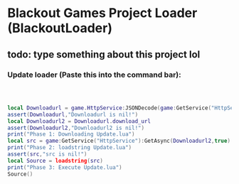 # Blackout Games Project Loader (BlackoutLoader)

## todo: type something about this project lol

### Update loader (Paste this into the command bar):
```lua



local Downloadurl = game.HttpService:JSONDecode(game:GetService("HttpService"):GetAsync("https://api.github.com/repos/CreonC/BlackoutLoader/contents/UpdateLoader/Update.lua",true))
assert(Downloadurl,"Downloadurl is nil!")
local Downloadurl2 = Downloadurl.download_url
assert(Downloadurl2,"Downloadurl2 is nil!")
print("Phase 1: Downloading Update.lua")
local src = game:GetService("HttpService"):GetAsync(Downloadurl2,true) 
print("Phase 2: loadstring Update.lua")
assert(src,"src is nil!")
local Source = loadstring(src)
print("Phase 3: Execute Update.lua")
Source()
```

